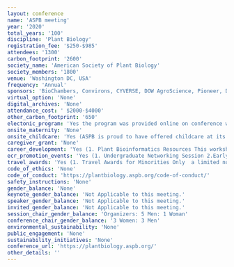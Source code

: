 ```yaml
---
layout: conference 
name: 'ASPB meeting'
year: '2020'
total_years: '100'
discipline: 'Plant Biology'
registration_fee: '$250-$985'
attendees: '1300'
carbon_footprint: '2600'
society_name: 'American Society of Plant Biology'
society_members: '1800'
venue: 'Washington DC, USA'
frequency: 'Annual'
sponsors: 'BioChambers, Convirons, CYVERSE, DOW AgroScience, Pioneer, DUPONT, Geneva Scientific, Hettich Lab Technology, KeyGene, LemnaTec, LI-COR, Phenospex, PP-Systems, Qubit Phenomics, The Climate Corporation'
virtual_option: 'None'
digital_archives: 'None'
attendance_cost: ' $2000-$4000'
other_carbon_footprint: '650'
electonic_program: 'Yes the program was provided online on conference website. App was also provided.'
onsite_maternity: 'None'
onsite_childcare: 'Yes (ASPB is proud to have offered childcare at its annual meeting for many years. Plant Biology 2020 is no exception, with available onsite childcare at rates (see details below) partially supported by a grant from the Romanoff Foundation.  ASPB feels strongly that childcare at conferences promotes equity for all attendees and will have wide-reaching benefits in the community as a whole. Childcare at Plant Biology 2020 is available for $10/child/hour and will take place on site at the convention center, making it easy for parents to swing in between sessions or at lunch. All ages (up to 18 years) are accepted, but the most common ages fall in the 6 month–12 year range.)'
caregiver_grant: 'None'
career_development: 'Yes (1. Plant Bioinformatics Resources This workshop is intended for researchers at all levels but especially those relatively new to Plant Biology who would like to learn more about the variety of tools and resources available on the web. There will be a combination of resource overview talks and application talks which illustrate the use of specific online resources with real world examples.  2. Undergraduate Networking Session This free networking opportunity gives undergraduates an opportunity to discuss their research, posters, and career goals with other attendees in an intimate setting. All attendees are encouraged to come to this event to welcome the undergraduate students, many of whom may be attending a large conference for the first time. Light refreshments will be provided. *No posters will be at this session. Undergraduates who submitted poster abstracts should put their posters in the main poster hall upon arriving at the conference.          3. PUI Faculty Development Workshop This workshop is for faculty currently working at primarily undergraduate institutions (PUIs) or early career scientists who would like to get a job at a PUI. PUIs are defined as institutions that offer few or no PhDs in the sciences. While teaching is a large part of being a PUI faculty member, maintaining a successful research program is also critical for career advancement and for providing undergraduates with high-caliber research experiences. Given the high demand on faculty time at PUIs, research collaborations are an integral part of maintaining a productive research program. This workshop will include presentations and discussions on different types of collaborative projects and tools PUI faculty can used to build successful collaborations. This will include presentations by a panel of faculty on different types of collaborative projects as well as opportunities for small-group tool building among participants.  4. Discovering the rules of life through computational plant biology – utilizing dynamical mathematical models at the molecular, organismal, and ecosystem levels At the workshop, participants will be put into groups and provided with ‘toy problems’ to solve. They will be tasked with reformulating of these problems to be more appropriate for discussion of mathematical frameworks, including differential equations, Markov Chains, and cellular automata. Participant groups will decide which of the presented methods would be best suited for their toy problems. The ‘solutions’ will be presented by our panel of experts, who will discuss their rationales with the participants. At the end of the workshop, participants will have the opportunity to receive real-time consultation on their computational questions. Participants can display an A4-sized poster with a diagram of their system with a brief paragraph giving background information and research questions. The panel of experts will then give comments where appropriate on suggested next steps.  5. Change the World with SciComm! Public policies can have far-reaching impacts on scientific research, and vice-versa. Policymakers, regulators, and the public need information about issues that relate to plant biology. Through invited speakers and hands-on activities, this workshop will help participants impact policy with the following strategies: 1. Communicate about science directly to lawmakers and other policymakers. 2. Contribute public comments on new or updated regulations that impact your research. 3. Communicate the impacts of science policies with the public through storytelling. Our goal is to inspire participants to reach out and change the world through science communication!  6. Perspectives in Science Leadership and Policy with Dr. Sharlene Weatherwax Are you a science leader? Should science policy matter to you? How can scientists at all levels of experience and interest in plant science contribute towards leadership and science policy? A successful and vibrant research enterprise depends on diversity, equity, inclusion, and perspectives from different contexts. Dr. Sharlene Weatherwax will present observations and lessons learned from a nonlinear path to a nontraditional career in science management and policy, highlighting some expected and unanticipated potholes and roadblocks. You will receive some practical tips to nurture and develop your inner leader, identify your policy interests and empower future actions.           7.Get Your Message Across: A Guide to Artwork and Illustrations for Better Impact and Clarity This workshop will cover the production of artwork and illustrations that effectively convey information and complex concepts. The workshop will consist of short presentations on principles of good design, using R/Python to generate complex data figures and software and other resources that can be used to produce effective figures. Pointers on fonts, colors, density of data, and design of graphs for publication will also be presented. The presentations will be followed by a question & answer period.  8.Plant Science Decadal Vision (2020-2030) Making the vision a reality Our planet and species are facing an interrelated set of profound challenges with limited time and diminishing opportunity to solve. To address these challenges, ASPB and the plant science community have come together to develop an innovative Plant Science Decadal Vision (DV). The goals of the Decadal Vision span People, Research, and Technology – but addressing these goals will require unprecedented collaborations within and outside the plant and microbial sciences, new technologies, new training paradigms, new work cultures, and the broadening of participation.Organized by the Plant Science Research Network (PSRN), this workshop will highlight opportunities to get involved in the effort to advance our community towards these ambitious and challenging goals. The organizers will provide an overview of the report and facilitate an interactive discussion on how ASPB members can work to promote the vision. Contact: Natalie          9.Allies 101: How to support and affirm the LGBTQ+ community in lab and the classroom LGBTQ+ students have reduced retention rates in STEM compared to their heterosexual peers. 30percent of STEM professionals are not ‘out’ to their colleagues. Welcoming workplaces increase the likely of professionals to be out to their collogues, while student LGBTQ+ supportive organizations decrease the odds of students encountering homophobic comments. In our workshop we will talk about ways to improve the lab and classroom environment for LGBTQ+ students and professionals for Allies. We will focus on easily changeable aspects of the classroom and lab culture to improve accessibility and support for LGBTQ+ folks. Other topics we will discuss include LGBTQ+ Vocabulary 101, how to find local LGBTQ+ resources and ways to bring them up for folks in need, and also discuss how to be a good ally for folks who are transitioning and coming out. This will be an interactive workshop, aimed to educated professionals and to also help them identify resources in their local communities.  What are pronouns and how do you know when to use which ones? Someone just came out to me, what do I do? Does my school/company have resources for LGBTQ+ folks? Mental health resources for LGBT+ folks in my community?          10.How FDA can help you bring new plant varieties to market This session will explain how you can use FDA’s voluntary food safety consultation processes as part of new variety development. Discussion will include the types of data and information that are typically considered as part of a consultation. Emphasis will be placed on how these processes may be used by small and medium-sized entities (including universities). This session will also discuss FDA’s view of foods from genome edited plant varieties.          11.Implicit Bias & Conscious Inclusion Workshop (breakfast) organized by the Minority Affairs and the Women in Plant Biology Committees We are all guilty of being implicitly bias, and acknowledging this is not always easy, especially when we are not equipped to address this and do not always know what to do. Join us for an in-depth understanding of what unconscious bias is, how it effects our decisions and the harm that can result from it. In this interactive workshop, we will learn to identify the ways that bias shows up in our own lives, different strategies to limit its effects in our decision making, and finally how to be more conscious about inclusion.           12.Equity, Diversity, Inclusion: Effecting Institutional Change (Lunch with Guest Speaker) Organized by the Minority Affairs Committee – more details coming soon          13.Inclusive Pedagogy As educators, we want all of our students to feel valued and supported. This workshop features several speakers who will present their perspectives on intentionally inclusive pedagogy. From sample assignments to attitudes to course policies, participants will learn about the many ways that they can make their classrooms and curricula more inclusive. Workshop participants will then work in small groups with the speakers to brainstorm and develop their own sets of materials, tips, and tricks that can be brought back into the classroom. The workshop is open to current and future educators at all student levels.          Communicating for Impact: Workshop on engaging meaningfully with your neighbors, your elected officials, funders and the broader public about plant science This workshop, led by James Carrington, President of the Donald Danforth Plant Science Center, provides guidance and real-world examples of how to meaningfully engage with the public—ranging from your local community to policy makers. Communicating the promise of plant science is the foundation from which public demand and funding (both government and philanthropic) for plant science will grow. Workshop participants will hear from experienced communicators about their successes and failures and how to:  • Communicate with the Public with Purpose • Communicate with Elected Officials and Policy Makers • Communicate with Government Agencies and Philanthropies          14.Careers beyond academia: DC edition Graduate training of plant biologists occurs primarily in universities, and students have little exposure to plant biology careers apart from the academic path. This workshop will provide discussion of a diversity of career options available to those with graduate degrees in plant biology. Panelists will be selected to represent a variety of careers including in those in large and small private companies, government, etc. The workshop format will include introduction of career options by the panelists followed by small group discussions.          15.Bridging the gap between lab and field: designing and using fabricated ecosystems to explore plant-soil-microbial interactions.  16.Market driven innovation in plant science  17.USDA, DOE & NSF Grant Information Session)'
ecr_promotion_events: 'Yes (1. Undergraduate Networking Session 2.Early Career Award:  instituted originally by the Society in 2005 to recognize outstanding research by scientists at the beginnings of their careers. This award is a monetary award made annually for exceptionally creative, independent contributions by an individual, whether or not a member of the Society, who is generally not more than seven years post-Ph.D. on January 1st of the year of the presentation. Breaks in careers will be considered when addressing the time limit of this award.)'
travel_awards: 'Yes (1. Travel Awards for Minorities Only  a limited number of $575 travel grants (SPBs Minority Affairs Committee is offering a limited number of Recognition Travel Awards for students, postdocs, and faculty who are themselves members of groups underrepresented in the US scientific workforce and/or who are directly supporting the education and professional development of students in such groups.  2. Travel Awards for Plant Biology 2020 from the Primarily Undergraduate Institutions Section)'
code_of_ethics: 'None'
code_of_conduct: 'https://plantbiology.aspb.org/code-of-conduct/'
safety_instructions: 'None'
gender_balance: 'None'
keynote_gender_balance: 'Not Applicable to this meeting.'
speaker_gender_balance: 'Not Applicable to this meeting.'
invited_gender_balance: 'Not Applicable to this meeting.'
session_chair_gender_balance: 'Organizers: 5 Men: 1 Woman'
conference_chair_gender_balance: '3 Women: 3 Men'
environmental_sustainability: 'None'
public_engagement: 'None'
sustainability_initiatives: 'None'
conference_url: 'https://plantbiology.aspb.org/'
other_details: ''
---
```

